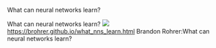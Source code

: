 What can neural networks learn?

What can neural networks learn?
![](../_resources/22cadd4431c62bfa4b04bf10641a016e.png)
https://brohrer.github.io/what_nns_learn.html
Brandon Rohrer:What can neural networks learn?